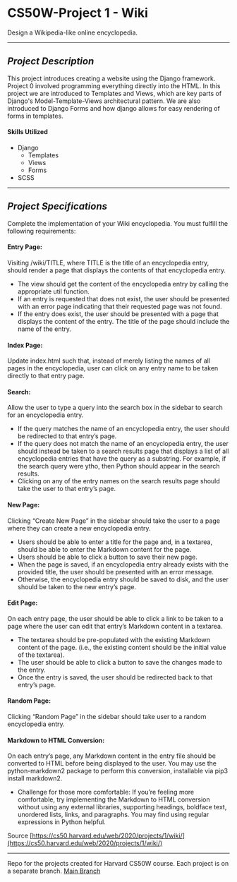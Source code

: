 # CS50W-Project 1 - Wiki
Design a Wikipedia-like online encyclopedia.

---

## _Project Description_

This project introduces creating a website using the Django framework. Project 0 involved programming everything directly into the HTML. In this project we are introduced to Templates and Views, which are key parts of Django's Model-Template-Views architectural pattern. We are also introduced to Django Forms and how django allows for easy rendering of forms in templates.

#### Skills Utilized
- Django
  - Templates
  - Views
  - Forms
- SCSS   


---

## _Project Specifications_
Complete the implementation of your Wiki encyclopedia. You must fulfill the following requirements:

#### Entry Page: 
Visiting /wiki/TITLE, where TITLE is the title of an encyclopedia entry, should render a page that displays the contents of that encyclopedia entry.
- The view should get the content of the encyclopedia entry by calling the appropriate util function.
- If an entry is requested that does not exist, the user should be presented with an error page indicating that their requested page was not found.
- If the entry does exist, the user should be presented with a page that displays the content of the entry. The title of the page should include the name of the entry.
#### Index Page: 
Update index.html such that, instead of merely listing the names of all pages in the encyclopedia, user can click on any entry name to be taken directly to that entry page.
#### Search: 
Allow the user to type a query into the search box in the sidebar to search for an encyclopedia entry.
- If the query matches the name of an encyclopedia entry, the user should be redirected to that entry’s page.
- If the query does not match the name of an encyclopedia entry, the user should instead be taken to a search results page that displays a list of all encyclopedia entries that have the query as a substring. For example, if the search query were ytho, then Python should appear in the search results.
- Clicking on any of the entry names on the search results page should take the user to that entry’s page.
#### New Page: 
Clicking “Create New Page” in the sidebar should take the user to a page where they can create a new encyclopedia entry.
- Users should be able to enter a title for the page and, in a textarea, should be able to enter the Markdown content for the page.
- Users should be able to click a button to save their new page.
- When the page is saved, if an encyclopedia entry already exists with the provided title, the user should be presented with an error message.
- Otherwise, the encyclopedia entry should be saved to disk, and the user should be taken to the new entry’s page.
#### Edit Page: 
On each entry page, the user should be able to click a link to be taken to a page where the user can edit that entry’s Markdown content in a textarea.
- The textarea should be pre-populated with the existing Markdown content of the page. (i.e., the existing content should be the initial value of the textarea).
- The user should be able to click a button to save the changes made to the entry.
- Once the entry is saved, the user should be redirected back to that entry’s page.
#### Random Page: 
Clicking “Random Page” in the sidebar should take user to a random encyclopedia entry.
#### Markdown to HTML Conversion: 
On each entry’s page, any Markdown content in the entry file should be converted to HTML before being displayed to the user. You may use the python-markdown2 package to perform this conversion, installable via pip3 install markdown2.
- Challenge for those more comfortable: If you’re feeling more comfortable, try implementing the Markdown to HTML conversion without using any external libraries, supporting headings, boldface text, unordered lists, links, and paragraphs. You may find using regular expressions in Python helpful.


Source [https://cs50.harvard.edu/web/2020/projects/1/wiki/](https://cs50.harvard.edu/web/2020/projects/1/wiki/)

---

Repo for the projects created for Harvard CS50W course. Each project is on a separate branch. [Main Branch](https://github.com/kevinbeirne1/CS50W-Projects) 

